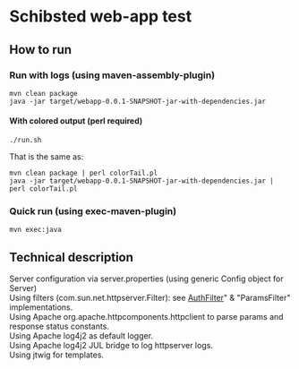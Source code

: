 
# Schibsted web-app test

## How to run

### Run with logs (using maven-assembly-plugin)
	mvn clean package
	java -jar target/webapp-0.0.1-SNAPSHOT-jar-with-dependencies.jar

#### With colored output (perl required)
	./run.sh
That is the same as:<br/>

	mvn clean package | perl colorTail.pl
	java -jar target/webapp-0.0.1-SNAPSHOT-jar-with-dependencies.jar | perl colorTail.pl

### Quick run (using exec-maven-plugin)
	mvn exec:java

## Technical description

Server configuration via server.properties (using generic Config object for Server)<br/>
Using filters (com.sun.net.httpserver.Filter): see [AuthFilter]( SchibstedWebappTest/src/main/java/com/schibsted/webapp/server/filter/AuthFilter.java)" & "ParamsFilter" implementations.<br/>
Using Apache org.apache.httpcomponents.httpclient to parse params and response status constants.<br/>
Using Apache log4j2 as default logger.<br/>
Using Apache log4j2 JUL bridge to log httpserver logs.<br/>
Using jtwig for templates.<br/>

